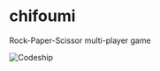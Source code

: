 chifoumi
========

Rock-Paper-Scissor multi-player game

![Codeship](https://www.codeship.io/projects/506598b0-0f2b-0131-a458-16d447197261/status "Codeship status")

